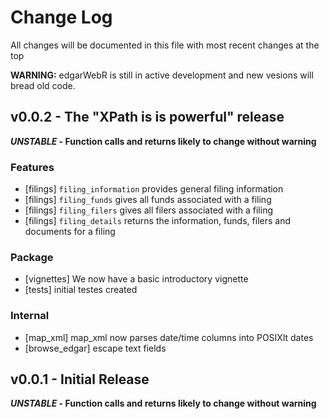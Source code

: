 # Change Log

All changes will be documented in this file with most recent changes at the top

__WARNING:__ edgarWebR is still in active development and new vesions will
bread old code.

## v0.0.2 - The "XPath is is powerful" release
**_UNSTABLE_ - Function calls and returns likely to change without warning**

### Features
 * [filings] `filing_information` provides general filing information
 * [filings] `filing_funds` gives all funds associated with a filing
 * [filings] `filing_filers` gives all filers associated with a filing
 * [filings] `filing_details` returns the information, funds, filers and
   documents for a filing

### Package
 * [vignettes] We now have a basic introductory vignette
 * [tests] initial testes created

### Internal
 * [map_xml] map_xml now parses date/time columns into POSIXlt dates
 * [browse_edgar] escape text fields

## v0.0.1 - Initial Release
**_UNSTABLE_ - Function calls and returns likely to change without warning**
